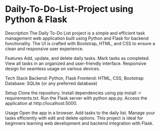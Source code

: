 # Daily-To-Do-List-Project using Python & Flask
Description
The Daily To-Do List project is a simple and efficient task management web application built using Python and Flask for backend functionality. The UI is crafted with Bootstrap, HTML, and CSS to ensure a clean and responsive user experience.

Features
Add, update, and delete daily tasks.
Mark tasks as completed.
View all tasks in an organized and user-friendly interface.
Responsive design for seamless usage on various devices.

Tech Stack
Backend: Python, Flask
Frontend: HTML, CSS, Bootstrap
Database: SQLite (or any preferred database)

Setup
Clone the repository.
Install dependencies using pip install -r requirements.txt.
Run the Flask server with python app.py.
Access the application at http://localhost:5000.

Usage
Open the app in a browser.
Add tasks to the daily list.
Manage your tasks efficiently with edit and delete options.
This project is ideal for beginners learning web development and backend integration with Flask.
